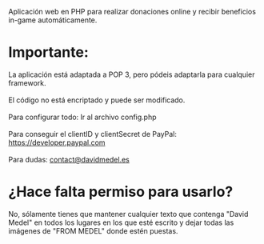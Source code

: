 Aplicación web en PHP para realizar donaciones online y recibir beneficios in-game automáticamente.

# Importante:
La aplicación está adaptada a POP 3, pero pódeis adaptarla para cualquier framework.<br/><br/>
El código no está encriptado y puede ser modificado.<br/><br/>
Para configurar todo: Ir al archivo config.php<br/><br/>
Para conseguir el clientID y clientSecret de PayPal: https://developer.paypal.com<br/><br/>
Para dudas: contact@davidmedel.es<br/>

# ¿Hace falta permiso para usarlo?
No, sólamente tienes que mantener cualquier texto que contenga "David Medel" en todos los lugares en los que esté escrito y dejar todas las imágenes de "FROM MEDEL" donde estén puestas.<br/>
